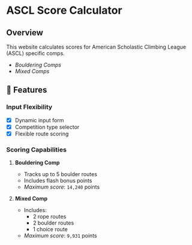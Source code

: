 # ASCL Score Calculator

## Overview
This website calculates scores for American Scholastic Climbing League (ASCL) specific comps.

- *Bouldering Comps*
- *Mixed Comps*

## 🌟 Features

### Input Flexibility
- [x] Dynamic input form
- [x] Competition type selector
- [x] Flexible route scoring

### Scoring Capabilities
1. **Bouldering Comp**
   - Tracks up to 5 boulder routes
   - Includes flash bonus points
   - *Maximum score*: `14,240` points

2. **Mixed Comp**
   - Includes:
     * 2 rope routes
     * 2 boulder routes
     * 1 choice route
   - *Maximum score*: `9,931` points
